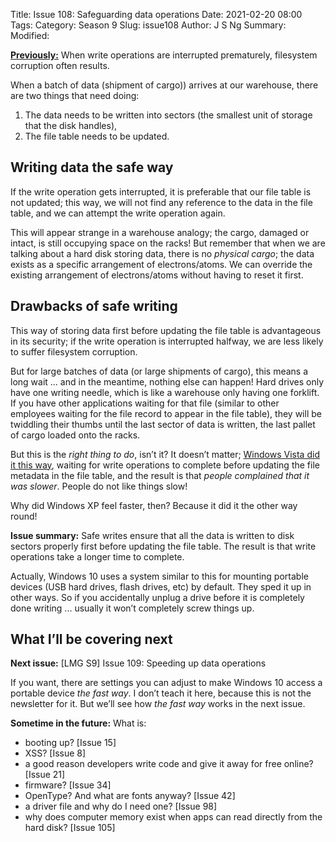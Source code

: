 Title: Issue 108: Safeguarding data operations
Date: 2021-02-20 08:00
Tags: 
Category: Season 9
Slug: issue108
Author: J S Ng
Summary: 
Modified: 

[**Previously:**](https://buttondown.email/laymansguide/archive/) When write operations are interrupted prematurely, filesystem corruption often results.

When a batch of data (shipment of cargo)) arrives at our warehouse, there are two things that need doing:

1) The data needs to be written into sectors (the smallest unit of storage that the disk handles),
2) The file table needs to be updated.

## Writing data the safe way

If the write operation gets interrupted, it is preferable that our file table is not updated; this way, we will not find any reference to the data in the file table, and we can attempt the write operation again.

This will appear strange in a warehouse analogy; the cargo, damaged or intact, is still occupying space on the racks! But remember that when we are talking about a hard disk storing data, there is no *physical cargo*; the data exists as a specific arrangement of electrons/atoms. We can override the existing arrangement of electrons/atoms without having to reset it first.

## Drawbacks of safe writing

This way of storing data first before updating the file table is advantageous in its security; if the write operation is interrupted halfway, we are less likely to suffer filesystem corruption.

But for large batches of data (or large shipments of cargo), this means a long wait ... and in the meantime, nothing else can happen! Hard drives only have one writing needle, which is like a warehouse only having one forklift. If you have other applications waiting for that file (similar to other employees waiting for the file record to appear in the file table), they will be twiddling their thumbs until the last sector of data is written, the last pallet of cargo loaded onto the racks.

But this is the *right thing to do*, isn’t it? It doesn’t matter; [Windows Vista did it this way](https://blog.codinghorror.com/actual-performance-perceived-performance/), waiting for write operations to complete before updating the file metadata in the file table, and the result is that *people complained that it was slower*. People do not like things slow!

Why did Windows XP feel faster, then? Because it did it the other way round!

**Issue summary:** Safe writes ensure that all the data is written to disk sectors properly first before updating the file table. The result is that write operations take a longer time to complete.

Actually, Windows 10 uses a system similar to this for mounting portable devices (USB hard drives, flash drives, etc) by default. They sped it up in other ways. So if you accidentally unplug a drive before it is completely done writing ... usually it won’t completely screw things up.

## What I’ll be covering next

**Next issue:** [LMG S9] Issue 109: Speeding up data operations

If you want, there are settings you can adjust to make Windows 10 access a portable device *the fast way*. I don’t teach it here, because this is not the newsletter for it. But we’ll see how *the fast way* works in the next issue.

**Sometime in the future:** What is:

- booting up? [Issue 15]
- XSS? [Issue 8]
- a good reason developers write code and give it away for free online? [Issue 21]
- firmware? [Issue 34]
- OpenType? And what are fonts anyway? [Issue 42]
- a driver file and why do I need one? [Issue 98]
- why does computer memory exist when apps can read directly from the hard disk? [Issue 105]
